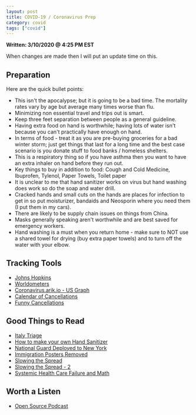 ```yaml
---
layout: post
title: COVID-19 / Coronavirus Prep
category: covid
tags: ["covid"]
---
```


**Written: 3/10/2020 @ 4:25 PM EST**

When changes are made then I will put an update time on this.

## Preparation

Here are the quick bullet points:

* This isn't the apocalypse; but it is going to be a bad time. The mortality rates vary by age but average many times worse than flu.
* Minimizing non essential travel and trips out is smart.
* Keep three feet separation between people as a general guideline.
* Having extra food on hand is worthwhile; having lots of water isn't because you can't practically have enough on hand.
* In terms of food - treat it as you are pre-buying groceries for a bad winter storm; just get things that last for a long time and the best case scenario is you donate stuff to food banks / homeless shelters.
* This is a respiratory thing so if you have asthma then you want to have an extra inhaler on hand before they run out.
* Key things to buy in addition to food: Cough and Cold Medicine, Ibuprofen, Tylenol, Paper Towels, Toilet paper
* It is unclear to me that hand sanitizer works on virus but hand washing does work so do the soap and water drill.
* Cracked hands and small cuts on the hands are places for infection to get in so put moisturizer, bandaids and Neosporin where you need them (I put them in my cars).
* There are likely to be supply chain issues on things from China.
* Masks generally speaking aren't worthwhile and are best saved for emergency workers.
* Hand washing is a must when you return home - make sure to NOT use a shared towel for drying (buy extra paper towels) and to turn off the water with your elbow.

## Tracking Tools

* [Johns Hopkins](https://gisanddata.maps.arcgis.com/apps/opsdashboard/index.html#/bda7594740fd40299423467b48e9ecf6)
* [Worldometers](https://www.worldometers.info/coronavirus/#news)
* [Coronavirus.arik.io - US Graph](https://coronavirus.arik.io/#/?checkedCountries=US&showCases=true&showDeaths=true&showRecoveries=true&axes=joint&scale=linear&derivative=false&includeCruiseShipDescendants=false&regression=none&modelOffset=0&extrapolationSize=5&mapDataSource=deaths&mapDataReference=relative%3Arecoveries)
* [Calendar of Cancellations](https://www.isitcancelledyet.com/)
* [Funny Cancellations](https://www.isitcanceledyet.com/)

## Good Things to Read

 * [Italy Triage](https://threadreaderapp.com/thread/1237142891077697538.html)
* [How to make your own Hand Sanitizer](https://www.popsci.com/story/diy/diy-hand-sanitizer/)
 * [National Guard Deployed to New York](https://www.independent.co.uk/news/world/americas/coronavirus-new-york-national-guard-cuomo-containment-zone-new-rochelle-a9391296.html)
 * [Immigration Posters Removed](https://www.miamiherald.com/news/local/immigration/article241046076.html)
 * [Slowing the Spread](https://www.facebook.com/tami.lieberman?__tn__=%2CdCH-R-R&eid=ARA0HiwGZ1RiywqDE-heKPLIj1wAs6ynbhkKpoQXW5smCes-zpptXu71ZdVy3wTozgVIlPIEpaBL71eO&hc_ref=ARSrzQFW6krauYQLwZTMmef4B0EwG2mUDZgUZOmqwLq0AxlvyQVl0Q2qYU0350DtPmc&fref=nf)
 * [Slowing the Spread - 2](https://twitter.com/dpmott/status/1237363511786905601)
 * [Systemic Health Care Failure and Math](https://threadreaderapp.com/thread/1236095180459003909.html)

## Worth a Listen

* [Open Source Podcast](https://radioopensource.org/plagues-pathogens-and-panic/)
